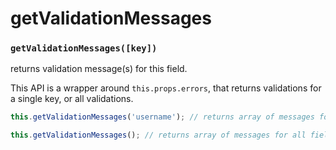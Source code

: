 # getValidationMessages

### `getValidationMessages([key])`

returns validation message(s) for this field.

This API is a wrapper around `this.props.errors`, that returns validations for a single key, or all validations.

```javascript
this.getValidationMessages('username'); // returns array of messages for this field or empty array if valid

this.getValidationMessages(); // returns array of messages for all fields or empty array if valid
```
